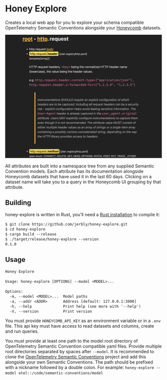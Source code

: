 # Honey Explore

Creates a local web app for you to explore your schema compatible OpenTelemetry Semantic Conventions alongside your [Honeycomb](https://honeycomb.io) datasets.

![a screenshot showing the web app](screenshot.png "Web app screenshot")

All attributes are built into a namespace tree from any supplied Semantic Convention models. Each attribute has its documentation alongside Honeycomb datasets that have used it in the last 60 days. Clicking on a dataset name will take you to a query in the Honeycomb UI grouping by that attribute.

## Building

honey-explore is written in Rust, you'll need a
[Rust installation](https://www.rust-lang.org/) to compile it:

```shell
$ git clone https://github.com/jerbly/honey-explore.git
$ cd honey-explore
$ cargo build --release
$ ./target/release/honey-explore --version
0.1.0
```

## Usage

```text
Honey Explore

Usage: honey-explore [OPTIONS] --model <MODEL>...

Options:
  -m, --model <MODEL>...  Model paths
  -a, --addr <ADDR>       Address [default: 127.0.0.1:3000]
  -h, --help              Print help (see more with '--help')
  -V, --version           Print version
```

You must provide `HONEYCOMB_API_KEY` as an environment variable or in a `.env` file. This api key must have access to read datasets and columns, create and run queries.

You must provide at least one path to the model root directory of OpenTelemetry Semantic Convention compatible yaml files. Provide multiple root directories separated by spaces after `--model`. It is recommended to clone the [OpenTelemetry Semantic Conventions](https://github.com/open-telemetry/semantic-conventions) project and add this alongside your own Semantic Conventions. The path should be prefixed with a nickname followed by a double colon. For example: `honey-explore --model otel::/code/semantic-conventions/model`
